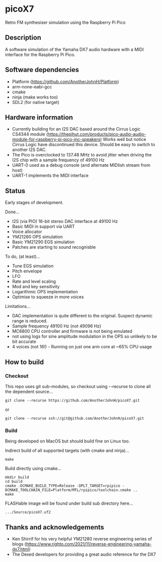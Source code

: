# picoX7

Retro FM synthesiser simulation using the Raspberry Pi Pico

## Description

A software simulation of the Yamaha DX7 audio hardware with a MIDI interface for
the Raspberry Pi Pico.

## Software dependencies

+ Platform (https://github.com/AnotherJohnH/Platform)
+ arm-none-eabi-gcc
+ cmake
+ ninja (make works too)
+ SDL2 (for native target)

## Hardware information

+ Currently building for an I2S DAC based around the Cirrus Logic CS4344 module
(https://thepihut.com/products/pico-audio-audio-module-for-raspberry-pi-pico-inc-speakers)
Works well but notice Cirrus Logic have discontinued this device. Should be easy to switch
to another I2S DAC.
+ The Pico is overclocked to 137.48 MHz to avoid jitter when driving the I2S chip
with a sample frequency of 49100 Hz
+ UART-0 used as a debug console (and alternate MIDIish stream from host)
+ UART-1 implements the MIDI interface

## Status

Early stages of development.

Done...
   + I2S (via PIO) 16-bit stereo DAC interface at 49100 Hz
   + Basic MIDI in support via UART
   + Voice allocator
   + YM21280 OPS simulation
   + Basic YM21290 EGS simulation
   + Patches are starting to sound recognisble

To do, (at least)...
   - Tune EGS simulation
   - Pitch envelope
   - LFO
   - Rate and level scaling
   - Mod and key sensitivity
   - Logarithmic OPS implementation
   - Optimise to squeeze in more voices

Limitations...
   + DAC implementation is quite different to the original. Suspect dynamic range is reduced.
   + Sample frequency 49100 Hz (not 49096 Hz)
   + MC6800 CPU controller and firmware is not being emulated
   + not using logs for sine amplitude modulation in the OPS so unlikely to be bit accurate
   + 4 voices (not 16!) - Running on just one arm core at ~65% CPU usage

## How to build

### Checkout

This repo uses git sub-modules, so checkout using --recurse to clone all the
dependent source...

    git clone --recurse https://github.com/AnotherJohnH/picoX7.git

or

    git clone --recurse ssh://git@github.com/AnotherJohnH/picoX7.git

### Build

Being developed on MacOS but should build fine on Linux too.

Indirect build of all supported targets (with cmake and ninja)...

    make

Build directly using cmake...

    mkdir build
    cd build
    cmake -DCMAKE_BUILD_TYPE=Release -DPLT_TARGET=rpipico -DCMAKE_TOOLCHAIN_FILE=Platform/MTL/rpipico/toolchain.cmake ..
    make

FLASHable image will be found under build sub directory here...

    .../Source/picoX7.uf2

## Thanks and acknowledgements

 + Ken Shirrif for his very helpful YM21280 reverse engineering series of blogs
   (https://www.righto.com/2021/11/reverse-engineering-yamaha-dx7.html)
 + The Dexed developers for providing a great audio reference for the DX7
